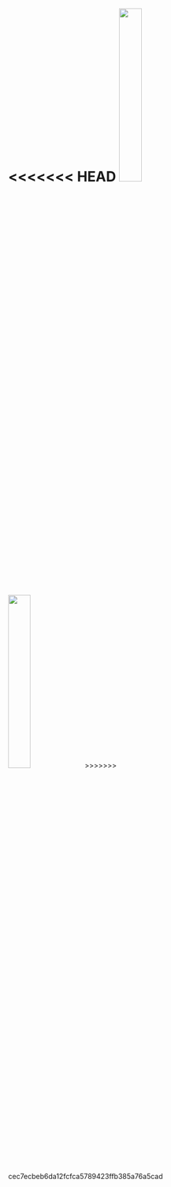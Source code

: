 <<<<<<< HEAD
<img src = "../../../Pompeii/blob/main/images/ezgifcom-gif-maker.gif" width =30% />
=======
<img src = "../../../Pompeii/images/ezgifcom-gif-maker.gif" width =30% />
>>>>>>> cec7ecbeb6da12fcfca5789423ffb385a76a5cad
